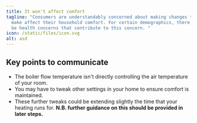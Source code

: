 ```yaml
---
title: It won't affect comfort
tagline: "Consumers are understandably concerned about making changes that may
  make affect their household comfort. For certain demographics, there may also
  be health concerns that contribute to this concern. "
icon: /static/files/icon.svg
alt: asd
---
```

## Key points to communicate

* The boiler flow temperature isn't directly controlling the air temperature of your room. 
* You may have to tweak other settings in your home to ensure comfort is maintained. 
* These further tweaks could be extending slightly the time that your heating runs for. **N.B. further guidance on this should be provided in later steps.**